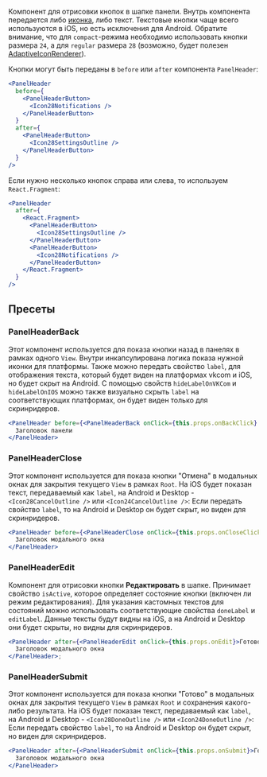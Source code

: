 Компонент для отрисовки кнопок в шапке панели. Внутрь компонента передается либо [иконка](https://vkcom.github.io/icons/),
либо текст. Текстовые кнопки чаще всего используются в iOS, но есть исключения для Android. Обратите внимание, что для `compact`-режима необходимо использовать кнопки размера `24`, а для `regular` размера `28` (возможно, будет полезен [AdaptiveIconRenderer](#!/AdaptiveIconRenderer)).

Кнопки могут быть переданы в `before` или `after` компонента `PanelHeader`:

```jsx static
<PanelHeader
  before={
    <PanelHeaderButton>
      <Icon28Notifications />
    </PanelHeaderButton>
  }
  after={
    <PanelHeaderButton>
      <Icon28SettingsOutline />
    </PanelHeaderButton>
  }
/>
```

Если нужно несколько кнопок справа или слева, то используем `React.Fragment`:

```jsx static
<PanelHeader
  after={
    <React.Fragment>
      <PanelHeaderButton>
        <Icon28SettingsOutline />
      </PanelHeaderButton>
      <PanelHeaderButton>
        <Icon28Notifications />
      </PanelHeaderButton>
    </React.Fragment>
  }
/>
```

## Пресеты

### PanelHeaderBack

Этот компонент используется для показа кнопки назад в панелях в рамках одного `View`. Внутри инкапсулирована логика показа нужной иконки для платформы.
Также можно передать свойство `label`, для отображения текста, который будет виден на платформах vkcom и iOS, но будет скрыт на Android.
С помощью свойств `hideLabelOnVKCom` и `hideLabelOnIOS` можно также визуально скрыть `label` на соответствующих платформах, он будет виден только для скринридеров.

```jsx static
<PanelHeader before={<PanelHeaderBack onClick={this.props.onBackClick} />}>
  Заголовок панели
</PanelHeader>
```

### PanelHeaderClose

Этот компонент используется для показа кнопки "Отмена" в модальных окнах для закрытия текущего `View` в рамках `Root`. На iOS будет показан текст, передаваемый как `label`, на Android и Desktop - `<Icon28CancelOutline />` или `<Icon24CancelOutline />`:
Если передать свойство `label`, то на Android и Desktop он будет скрыт, но виден для скринридеров.

```jsx static
<PanelHeader before={<PanelHeaderClose onClick={this.props.onCloseClick} />}>
  Заголовок модального окна
</PanelHeader>
```

### PanelHeaderEdit

Компонент для отрисовки кнопки **Редактировать** в шапке. Принимает свойство `isActive`, которое определяет состояние кнопки (включен ли режим редактирования).
Для указания кастомных текстов для состояний можно использовать соответствующие свойства `doneLabel` и `editLabel`. Данные тексты будут видны на iOS, а на Android и Desktop они будет скрыты, но видны для скринридеров.

```jsx static
<PanelHeader after={<PanelHeaderEdit onClick={this.props.onEdit}>Готово</PanelHeaderSubmit>}>
  Заголовок модального окна
</PanelHeader>;
```

### PanelHeaderSubmit

Этот компонент используется для показа кнопки "Готово" в модальных окнах для закрытия текущего `View` в рамках `Root` и сохранения какого-либо результата. На iOS будет показан текст, передаваемый как `label`, на Android и Desktop - `<Icon28DoneOutline />` или `<Icon24DoneOutline />`:
Если передать свойство `label`, то на Android и Desktop он будет скрыт, но виден для скринридеров.

```jsx static
<PanelHeader after={<PanelHeaderSubmit onClick={this.props.onSubmit}>Готово</PanelHeaderSubmit>}>
  Заголовок модального окна
</PanelHeader>
```
